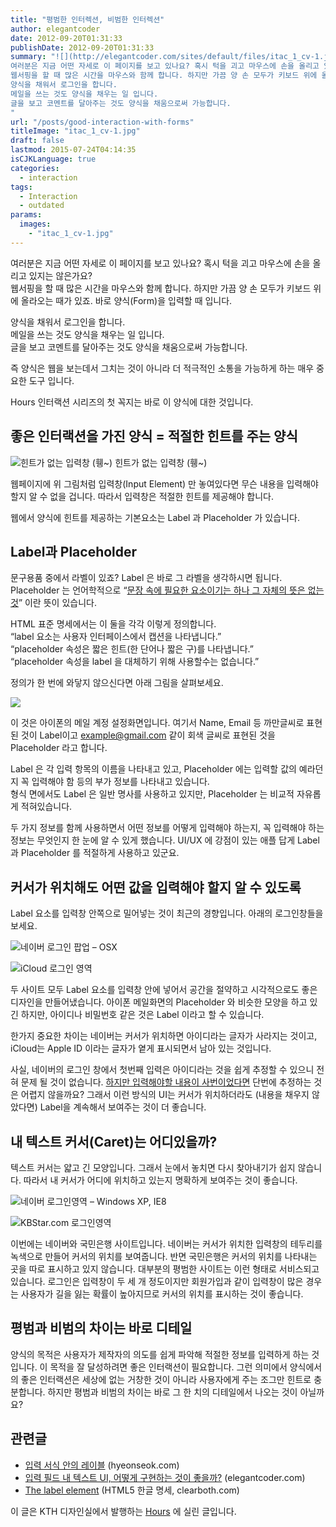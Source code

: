 ```yaml
---
title: "평범한 인터렉션, 비범한 인터렉션"
author: elegantcoder
date: 2012-09-20T01:31:33
publishDate: 2012-09-20T01:31:33
summary: "![](http://elegantcoder.com/sites/default/files/itac_1_cv-1.jpg) 
여러분은 지금 어떤 자세로 이 페이지를 보고 있나요? 혹시 턱을 괴고 마우스에 손을 올리고 있지는 않은가요?
웹서핑을 할 때 많은 시간을 마우스와 함께 합니다. 하지만 가끔 양 손 모두가 키보드 위에 올라오는 때가 있죠. 바로 양식(Form)을 입력할 때 입니다.
양식을 채워서 로그인을 합니다.
메일을 쓰는 것도 양식을 채우는 일 입니다.
글을 보고 코멘트를 달아주는 것도 양식을 채움으로써 가능합니다.
"
url: "/posts/good-interaction-with-forms"
titleImage: "itac_1_cv-1.jpg"
draft: false
lastmod: 2015-07-24T04:14:35
isCJKLanguage: true
categories:
  - interaction
tags:
  - Interaction
  - outdated
params:
  images:
    - "itac_1_cv-1.jpg"
---
```

여러분은 지금 어떤 자세로 이 페이지를 보고 있나요? 혹시 턱을 괴고 마우스에 손을 올리고 있지는 않은가요?  
웹서핑을 할 때 많은 시간을 마우스와 함께 합니다. 하지만 가끔 양 손 모두가 키보드 위에 올라오는 때가 있죠. 바로 양식(Form)을 입력할 때 입니다.

양식을 채워서 로그인을 합니다.  
메일을 쓰는 것도 양식을 채우는 일 입니다.  
글을 보고 코멘트를 달아주는 것도 양식을 채움으로써 가능합니다.

즉 양식은 웹을 보는데서 그치는 것이 아니라 더 적극적인 소통을 가능하게 하는 매우 중요한 도구 입니다.

Hours 인터랙션 시리즈의 첫 꼭지는 바로 이 양식에 대한 것입니다.

좋은 인터랙션을 가진 양식 = 적절한 힌트를 주는 양식
------------------------------

![힌트가 없는 입력창 (휑~)](input-field-no-hint-1.png) 힌트가 없는 입력창 (휑~)

웹페이지에 위 그림처럼 입력창(Input Element) 만 놓여있다면 무슨 내용을 입력해야 할지 알 수 없을 겁니다. 따라서 입력창은 적절한 힌트를 제공해야 합니다.

웹에서 양식에 힌트를 제공하는 기본요소는 Label 과 Placeholder 가 있습니다.

Label과 Placeholder
------------------

문구용품 중에서 라벨이 있죠? Label 은 바로 그 라벨을 생각하시면 됩니다.  
Placeholder 는 언어학적으로 “[문장 속에 필요한 요소이기는 하나 그 자체의 뜻은 없는 것](http://endic.naver.com/enkrEntry.nhn?entryId=6fb0e520f90a4dd796d896fdb3725163&query=placeholder)” 이란 뜻이 있습니다.

HTML 표준 명세에서는 이 둘을 각각 이렇게 정의합니다.  
“label 요소는 사용자 인터페이스에서 캡션을 나타냅니다.”  
“placeholder 속성은 짧은 힌트(한 단어나 짧은 구)를 나타냅니다.”  
“placeholder 속성을 label 을 대체하기 위해 사용할수는 없습니다.”

정의가 한 번에 와닿지 않으신다면 아래 그림을 살펴보세요.

![](ios-mail-prefpane.png)

이 것은 아이폰의 메일 계정 설정화면입니다. 여기서 Name, Email 등 까만글씨로 표현된 것이 Label이고 example@gmail.com 같이 회색 글씨로 표현된 것을 Placeholder 라고 합니다.

Label 은 각 입력 항목의 이름을 나타내고 있고, Placeholder 에는 입력할 값의 예라던지 꼭 입력해야 함 등의 부가 정보를 나타내고 있습니다.  
형식 면에서도 Label 은 일반 명사를 사용하고 있지만, Placeholder 는 비교적 자유롭게 적혀있습니다.

두 가지 정보를 함께 사용하면서 어떤 정보를 어떻게 입력해야 하는지, 꼭 입력해야 하는 정보는 무엇인지 한 눈에 알 수 있게 했습니다. UI/UX 에 강점이 있는 애플 답게 Label과 Placeholder 를 적절하게 사용하고 있군요.

커서가 위치해도 어떤 값을 입력해야 할지 알 수 있도록
------------------------------

Label 요소를 입력창 안쪽으로 밀어넣는 것이 최근의 경향입니다. 아래의 로그인창들을 보세요.

![네이버 로그인 팝업 – OSX](naver-login-popup-1.png)

![iCloud 로그인 영역](icloud-login.png)

두 사이트 모두 Label 요소를 입력창 안에 넣어서 공간을 절약하고 시각적으로도 좋은 디자인을 만들어냈습니다. 아이폰 메일화면의 Placeholder 와 비슷한 모양을 하고 있긴 하지만, 아이디나 비밀번호 같은 것은 Label 이라고 할 수 있습니다.

한가지 중요한 차이는 네이버는 커서가 위치하면 아이디라는 글자가 사라지는 것이고, iCloud는 Apple ID 이라는 글자가 옅게 표시되면서 남아 있는 것입니다.

사실, 네이버의 로그인 창에서 첫번째 입력은 아이디라는 것을 쉽게 추정할 수 있으니 전혀 문제 될 것이 없습니다. [하지만 입력해야할 내용이 사번이었다면](http://hyeonseok.com/soojung/accessibility/2011/06/30/661.html) 단번에 추정하는 것은 어렵지 않을까요? 그래서 이런 방식의 UI는 커서가 위치하더라도 (내용을 채우지 않았다면) Label을 계속해서 보여주는 것이 더 좋습니다.

내 텍스트 커서(Caret)는 어디있을까?
-----------------------

텍스트 커서는 얇고 긴 모양입니다. 그래서 눈에서 놓치면 다시 찾아내기가 쉽지 않습니다. 따라서 내 커서가 어디에 위치하고 있는지 명확하게 보여주는 것이 좋습니다.

![네이버 로그인영역 – Windows XP, IE8](naver-login-window.png)

![KBStar.com 로그인영역](kbstar-login-area.png)

이번에는 네이버와 국민은행 사이트입니다. 네이버는 커서가 위치한 입력창의 테두리를 녹색으로 만들어 커서의 위치를 보여줍니다. 반면 국민은행은 커서의 위치를 나타내는 곳을 따로 표시하고 있지 않습니다. 대부분의 평범한 사이트는 이런 형태로 서비스되고 있습니다. 로그인은 입력창이 두 세 개 정도이지만 회원가입과 같이 입력창이 많은 경우는 사용자가 길을 잃는 확률이 높아지므로 커서의 위치를 표시하는 것이 좋습니다.

평범과 비범의 차이는 바로 디테일
------------------

양식의 목적은 사용자가 제작자의 의도를 쉽게 파악해 적절한 정보를 입력하게 하는 것입니다. 이 목적을 잘 달성하려면 좋은 인터랙션이 필요합니다. 그런 의미에서 양식에서의 좋은 인터랙션은 세상에 없는 거창한 것이 아니라 사용자에게 주는 조그만 힌트로 충분합니다. 하지만 평범과 비범의 차이는 바로 그 한 치의 디테일에서 나오는 것이 아닐까요?

관련글
---

-   [입력 서식 안의 레이블](http://hyeonseok.com/soojung/accessibility/2011/06/30/661.html) (hyeonseok.com)
-   [입력 필드 내 텍스트 UI, 어떻게 구현하는 것이 좋을까?](http://elegantcoder.com/label-ui) (elegantcoder.com)
-   [The label element](http://html5.clearboth.org/forms.html#the-label-element) (HTML5 한글 명세, clearboth.com)

이 글은 KTH 디자인실에서 발행하는 [Hours](http://uxd.so/h/good-interaction-with-forms) 에 실린 글입니다.